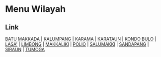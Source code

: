 # Menu Wilayah

## Link

[BATU MAKKADA](https://github.com/gigit-pemilu/pemilu-2024-76-sulawesi-barat/tree/main/pilpres/hitung-suara/sub/76-sulawesi-barat/sub/02-mamuju/sub/04-kalumpang/sub/2016-batu-makkada)
 | 
[KALUMPANG](https://github.com/gigit-pemilu/pemilu-2024-76-sulawesi-barat/tree/main/pilpres/hitung-suara/sub/76-sulawesi-barat/sub/02-mamuju/sub/04-kalumpang/sub/2001-kalumpang)
 | 
[KARAMA](https://github.com/gigit-pemilu/pemilu-2024-76-sulawesi-barat/tree/main/pilpres/hitung-suara/sub/76-sulawesi-barat/sub/02-mamuju/sub/04-kalumpang/sub/2004-karama)
 | 
[KARATAUN](https://github.com/gigit-pemilu/pemilu-2024-76-sulawesi-barat/tree/main/pilpres/hitung-suara/sub/76-sulawesi-barat/sub/02-mamuju/sub/04-kalumpang/sub/2003-karataun)
 | 
[KONDO BULO](https://github.com/gigit-pemilu/pemilu-2024-76-sulawesi-barat/tree/main/pilpres/hitung-suara/sub/76-sulawesi-barat/sub/02-mamuju/sub/04-kalumpang/sub/2014-kondo-bulo)
 | 
[LASA'](https://github.com/gigit-pemilu/pemilu-2024-76-sulawesi-barat/tree/main/pilpres/hitung-suara/sub/76-sulawesi-barat/sub/02-mamuju/sub/04-kalumpang/sub/2017-lasa')
 | 
[LIMBONG](https://github.com/gigit-pemilu/pemilu-2024-76-sulawesi-barat/tree/main/pilpres/hitung-suara/sub/76-sulawesi-barat/sub/02-mamuju/sub/04-kalumpang/sub/2012-limbong)
 | 
[MAKKALIKI](https://github.com/gigit-pemilu/pemilu-2024-76-sulawesi-barat/tree/main/pilpres/hitung-suara/sub/76-sulawesi-barat/sub/02-mamuju/sub/04-kalumpang/sub/2015-makkaliki)
 | 
[POLIO](https://github.com/gigit-pemilu/pemilu-2024-76-sulawesi-barat/tree/main/pilpres/hitung-suara/sub/76-sulawesi-barat/sub/02-mamuju/sub/04-kalumpang/sub/2011-polio)
 | 
[SALUMAKKI](https://github.com/gigit-pemilu/pemilu-2024-76-sulawesi-barat/tree/main/pilpres/hitung-suara/sub/76-sulawesi-barat/sub/02-mamuju/sub/04-kalumpang/sub/2010-salumakki)
 | 
[SANDAPANG](https://github.com/gigit-pemilu/pemilu-2024-76-sulawesi-barat/tree/main/pilpres/hitung-suara/sub/76-sulawesi-barat/sub/02-mamuju/sub/04-kalumpang/sub/2013-sandapang)
 | 
[SIRAUN](https://github.com/gigit-pemilu/pemilu-2024-76-sulawesi-barat/tree/main/pilpres/hitung-suara/sub/76-sulawesi-barat/sub/02-mamuju/sub/04-kalumpang/sub/2006-siraun)
 | 
[TUMOGA](https://github.com/gigit-pemilu/pemilu-2024-76-sulawesi-barat/tree/main/pilpres/hitung-suara/sub/76-sulawesi-barat/sub/02-mamuju/sub/04-kalumpang/sub/2007-tumoga)

